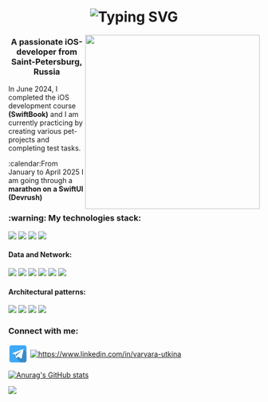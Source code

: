 <h1 align="center", href="https://git.io/typing-svg"><img src="https://readme-typing-svg.herokuapp.com?font=Fira+Code&size=40&pause=1000&color=F7DB47&center=true&vCenter=true&width=435&height=70&lines=Hi%2C+I'm+Varya+%F0%9F%8C%BB" alt="Typing SVG" /></h1>

<img src="https://fiverr-res.cloudinary.com/images/t_main1,q_auto,f_auto,q_auto,f_auto/gigs/70406846/original/858b7a223649226ecfd36480a7498b38b32e042b/create-awesome-animated-graphic.png" alt="" align="right" width="350" height="350" />

<h3 align="center">A passionate iOS-developer from Saint-Petersburg, Russia</h3>

<p>In June 2024, I completed the iOS development course <b>(SwiftBook)</b> and I am currently practicing by creating various pet-projects and completing test tasks.</p>
<p>:calendar:From January to April 2025 I am going through a <b>marathon on a SwiftUI (Devrush)</b></p>

<h3 align="left">:warning: My technologies stack:</h3>

<img src="https://img.shields.io/badge/Swift-2F4F4F?style=for-the-badge&logo=swift&logoColor=FF4500"/> <img src="https://img.shields.io/badge/UIKIT-ADD8E6?style=for-the-badge&logo=uikit&logoColor=000080"/> <img src="https://img.shields.io/badge/SwiftUI-DC143C?style=for-the-badge"/> <img src="https://img.shields.io/badge/Git-FFFAFA?style=for-the-badge&logo=git&logoColor=FF4500"/>

<h4 align="left">Data and Network:</h4>
<p><img src="https://img.shields.io/badge/URLSession-006400?style=for-the-badge"/> <img src="https://img.shields.io/badge/Alamofire-8B0000?style=for-the-badge"/> <img src="https://img.shields.io/badge/Async-await-CD5C5C?style=for-the-badge"/> <img src="https://img.shields.io/badge/Core Data-008000?style=for-the-badge"/> <img src="https://img.shields.io/badge/User Defaults-DAA520?style=for-the-badge"/> <img src="https://img.shields.io/badge/Realm-800080?style=for-the-badge"/></p>

<h4 align="left">Architectural patterns:</h4>
<p><img src="https://img.shields.io/badge/MVC-8B0000?style=for-the-badge"/> <img src="https://img.shields.io/badge/MVVM-008080?style=for-the-badge"/> <img src="https://img.shields.io/badge/VIPER-800080?style=for-the-badge"/> <img src="https://img.shields.io/badge/Clean Swift-FFDEAD?style=for-the-badge"/></p>

<h3 align="left">Connect with me:</h3>
<p align="left">
<a href="https://t.me/var_ka" target="blank"><img align="center" src="https://github.com/VaryaUtkina/varyautkina/blob/d67d17f73743628a834a5f69ba35debe482789d4/assets/telegram_sidxucjghnne.svg" height="40" width="40" /></a>
<a href="https://linkedin.com/in/https://www.linkedin.com/in/varvara-utkina" target="blank"><img align="center" src="https://raw.githubusercontent.com/rahuldkjain/github-profile-readme-generator/master/src/images/icons/Social/linked-in-alt.svg" alt="https://www.linkedin.com/in/varvara-utkina" height="30" width="40" /></a>
</p>

[![Anurag's GitHub stats](https://github-readme-stats.vercel.app/api?username=varyautkina)](https://github.com/Loveink/github-readme-stats)

![](https://komarev.com/ghpvc/?username=varyautkina)

<!--
**VaryaUtkina/varyautkina** is a ✨ _special_ ✨ repository because its `README.md` (this file) appears on your GitHub profile.

Here are some ideas to get you started:

- 🔭 I’m currently working on ...
- 🌱 I’m currently learning ...
- 👯 I’m looking to collaborate on ...
- 🤔 I’m looking for help with ...
- 💬 Ask me about ...
- 📫 How to reach me: ...
- 😄 Pronouns: ...
- ⚡ Fun fact: ...
-->
